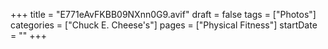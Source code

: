 +++
title = "E771eAvFKBB09NXnn0G9.avif"
draft = false
tags = ["Photos"]
categories = ["Chuck E. Cheese's"]
pages = ["Physical Fitness"]
startDate = ""
+++
